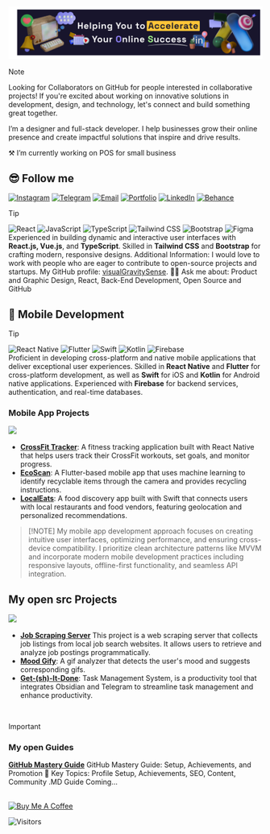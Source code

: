 ![Banner Test](img/banner-test.png)


> [!NOTE]  
> Looking for Collaborators on GitHub for people interested in collaborative projects! If you're excited about working on innovative solutions in development, design, and technology, let's connect and build something great together.
>
> I’m a designer and full-stack developer. I help businesses grow their online presence and create impactful solutions that inspire and drive results.
> 
> ⚒️ I’m currently working on POS for small business








## 😎 Follow me
[![Instagram](https://ziadoua.github.io/m3-Markdown-Badges/badges/Instagram/instagram1.svg)](https://www.instagram.com/gornainsta/) [![Telegram](https://ziadoua.github.io/m3-Markdown-Badges/badges/Telegram/telegram1.svg)](https://t.me/visual_sense/)
 [![Email](https://ziadoua.github.io/m3-Markdown-Badges/badges/Mail/mail2.svg)](mailto:dmitri.gornakov@gmail.com) [![Portfolio](https://ziadoua.github.io/m3-Markdown-Badges/badges/MyPortfolio/myportfolio1.svg)](https://visualgravitysense.github.io/website-portfolio-blog/) [![LinkedIn](https://ziadoua.github.io/m3-Markdown-Badges/badges/LinkedIn/linkedin1.svg)](https://www.linkedin.com/in/dmitri-gornakov) [![Behance](https://ziadoua.github.io/m3-Markdown-Badges/badges/Behance/behance1.svg)](https://www.behance.net/digo_agency) 


> [!TIP]
> ![React](https://img.shields.io/badge/React-20232A?style=for-the-badge&logo=react&logoColor=61DAFB) ![JavaScript](https://img.shields.io/badge/JavaScript-F7DF1E?style=for-the-badge&logo=javascript&logoColor=black) ![TypeScript](https://img.shields.io/badge/TypeScript-3178C6?style=for-the-badge&logo=typescript&logoColor=white) ![Tailwind CSS](https://img.shields.io/badge/Tailwind_CSS-38B2AC?style=for-the-badge&logo=tailwind-css&logoColor=white) ![Bootstrap](https://img.shields.io/badge/Bootstrap-563D7C?style=for-the-badge&logo=bootstrap&logoColor=white) ![Figma](https://img.shields.io/badge/Figma-F24E1E?style=for-the-badge&logo=figma&logoColor=white)   
> Experienced in building dynamic and interactive user interfaces with **React.js, Vue.js**, and **TypeScript**. Skilled in **Tailwind CSS** and **Bootstrap** for crafting modern, responsive designs.   Additional Information: I would love to work with people who are eager to contribute to open-source projects and startups. My GitHub profile: [visualGravitySense](https://github.com/visualGravitySense).
> 🙋‍♂️ Ask me about: Product and Graphic Design, React, Back-End Development, Open Source and GitHub 


## 📱 Mobile Development

> [!TIP]
> ![React Native](https://img.shields.io/badge/React_Native-20232A?style=for-the-badge&logo=react&logoColor=61DAFB) ![Flutter](https://img.shields.io/badge/Flutter-02569B?style=for-the-badge&logo=flutter&logoColor=white) ![Swift](https://img.shields.io/badge/Swift-FA7343?style=for-the-badge&logo=swift&logoColor=white) ![Kotlin](https://img.shields.io/badge/Kotlin-0095D5?style=for-the-badge&logo=kotlin&logoColor=white) ![Firebase](https://img.shields.io/badge/Firebase-FFCA28?style=for-the-badge&logo=firebase&logoColor=black)  
> Proficient in developing cross-platform and native mobile applications that deliver exceptional user experiences. Skilled in **React Native** and **Flutter** for cross-platform development, as well as **Swift** for iOS and **Kotlin** for Android native applications. Experienced with **Firebase** for backend services, authentication, and real-time databases.

### Mobile App Projects

![](https://i.imgur.com/waxVImv.png)

- **[CrossFit Tracker](https://github.com/visualGravitySense/crossfit-tracker)**: A fitness tracking application built with React Native that helps users track their CrossFit workouts, set goals, and monitor progress.
- **[EcoScan](https://github.com/visualGravitySense/eco-scan)**: A Flutter-based mobile app that uses machine learning to identify recyclable items through the camera and provides recycling instructions.
- **[LocalEats](https://github.com/visualGravitySense/local-eats)**: A food discovery app built with Swift that connects users with local restaurants and food vendors, featuring geolocation and personalized recommendations.

> [!NOTE] My mobile app development approach focuses on creating intuitive user interfaces, optimizing performance, and ensuring cross-device compatibility. I prioritize clean architecture patterns like MVVM and incorporate modern mobile development practices including responsive layouts, offline-first functionality, and seamless API integration.
> 

## My open src Projects

![](https://i.imgur.com/waxVImv.png)

- **[Job Scraping Server](https://github.com/visualGravitySense/digo_django)** This project is a web scraping server that collects job listings from local job search websites. It allows users to retrieve and analyze job postings programmatically.
- **[Mood Gify](https://github.com/Kefirchik99/MoodGify-Front)**: A gif analyzer that detects the user's mood and suggests corresponding gifs.
- **[Get-(sh)-It-Done](https://github.com/visualGravitySense/Get-sh-it-Done)**: Task Management System, is a productivity tool that integrates Obsidian and Telegram to streamline task management and enhance productivity.

<!-- <a href="https://buymeacoffee.com/visualgravitysense" target="_blank">
    <img src="https://cdn.buymeacoffee.com/buttons/v2/default-yellow.png" alt="Buy Me A Coffee" style="height: 50px !important;width: 180px !important;">
</a> -->

<br>

> [!IMPORTANT]  
> ### My open Guides
> **[GitHub Mastery Guide](https://github.com/visualGravitySense/GitHub-Mastery-Guide)** GitHub Mastery Guide: Setup, Achievements, and Promotion 📌 Key Topics: Profile Setup, Achievements, SEO, Content, Community
> .MD Guide Coming...

 <br>






<a href="https://buymeacoffee.com/visualgravitysense" target="_blank">
    <img src="https://cdn.buymeacoffee.com/buttons/v2/default-yellow.png" alt="Buy Me A Coffee" style="height: 50px !important;width: 180px !important;">
</a>

![Visitors](https://komarev.com/ghpvc/?username=visualGravitySense&label=visitors&color=0e75b6&style=for-the-badge)

<!--
**visualGravitySense/visualGravitySense** is a ✨ _special_ ✨ repository because its `README.md` (this file) appears on your GitHub profile.

Here are some ideas to get you started:

- 🔭 I’m currently working on ...
- 🌱 I’m currently learning ...
- 👯 I’m looking to collaborate on ...
- 🤔 I’m looking for help with ...
- 💬 Ask me about ...
- 📫 How to reach me: ...
- 😄 Pronouns: ...
- ⚡ Fun fact: ...
-->

